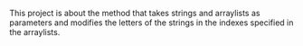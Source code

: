 

This project is about the method that takes strings and arraylists as parameters and modifies the letters of the strings in the indexes specified in the arraylists.